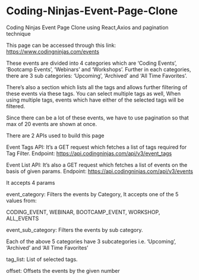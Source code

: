 # Coding-Ninjas-Event-Page-Clone


Coding Ninjas Event Page Clone using React,Axios and pagination technique

This page can be accessed through this link: https://www.codingninjas.com/events

These events are divided into 4 categories which are ‘Coding Events’, ‘Bootcamp Events’, ‘Webinars’ and ‘Workshops’. Further in each categories, there are 3 sub categories: 
‘Upcoming’, ‘Archived’ and ‘All Time Favorites’. 


There’s also a section which lists all the tags and allows further filtering of these events via these tags. You can select multiple tags as well, When using multiple tags, events which have either of the selected tags will be filtered.

Since there can be a lot of these events, we have to use pagination so that max of 20 events are shown at once.

There are 2 APIs used to build this page

Event Tags API: It’s a GET request which fetches a list of tags required for Tag Filter. 
Endpoint: https://api.codingninjas.com/api/v3/event_tags



Event List API: It’s also a GET request which fetches a list of events on the basis of given params.
Endpoint: https://api.codingninjas.com/api/v3/events

It accepts 4 params

event_category: Filters the events by Category, It accepts one of the 5 values from: 

CODING_EVENT, WEBINAR, BOOTCAMP_EVENT, WORKSHOP, ALL_EVENTS


   event_sub_category: Filters the events by sub category. 
   
   Each of the above 5 categories have 3 subcategories i.e. ‘Upcoming’, ‘Archived’ and ‘All Time Favorites’


   tag_list: List of selected tags.


   offset: Offsets the events by the given number



